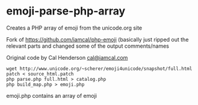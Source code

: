 # emoji-parse-php-array
Creates a PHP array of emoji from the unicode.org site

Fork of https://github.com/iamcal/php-emoji (basically just ripped out the relevant parts and changed some of the output comments/names

Original code by Cal Henderson cal@iamcal.com

```
wget http://www.unicode.org/~scherer/emoji4unicode/snapshot/full.html
patch < source_html.patch
php parse.php full.html > catalog.php
php build_map.php > emoji.php
```

emoji.php contains an array of emoji

